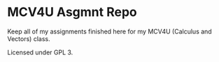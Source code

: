 # MCV4U Asgmnt Repo
Keep all of my assignments finished here for 
my MCV4U (Calculus and Vectors) class.

Licensed under GPL 3.

